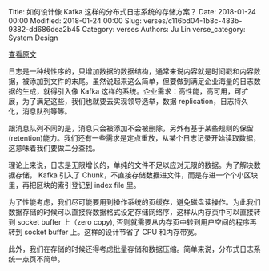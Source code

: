 Title: 如何设计像 Kafka 这样的分布式日志系统的存储方案？
Date: 2018-01-24 00:00
Modified: 2018-01-24 00:00
Slug: verses/c116bd04-1b8c-483b-9382-dd686dea2b45
Category: verses
Authors: Ju Lin
verse_category: System Design

[查看原文](https://bravenewgeek.com/building-a-distributed-log-from-scratch-part-1-storage-mechanics/)

日志是一种线性序的，只增加数据的数据结构，通常来说内容就是时间戳和内容数据，被添加到文件的末尾。虽然说起来这么简单，但要做到满足企业海量的日志数据的生成，就得引入像 Kafka 这样的系统。企业需求：高性能，高可用，可扩展，为了满足这些，我们也就要去实现领导选举，数据 replication，日志持久化，消息队列等等。

跟消息队列不同的是，消息只会被添加不会被删除，另外有基于某些规则的保留 (retention)能力。我们还有一些需求是定点重放，从某个日志记录开始读取数据，这意味着我们要做二分查找。

理论上来说，日志是无限增长的，单纯的文件不足以应对无限的数据。为了解决数据存储， Kafka 引入了 Chunk，不直接存储数据进文件，而是存进一个个小区块里，再把区块的索引登记到 index file 里。

为了性能考虑，我们尽可能要用到操作系统的页缓存，避免磁盘读操作。为此我们数据存储的时候可以直接将数据格式设定存储网络序，这样从内存页中可以直接转到 socket buffer 上（zero copy), 否则就需要从内存页中转到用户空间的程序再转到 socket buffer 上。这样的设计节省了 CPU 和内存带宽。

此外，我们在存储的时候还得考虑批量存储和数据压缩。简单来说，分布式日志系统一点页不简单。
